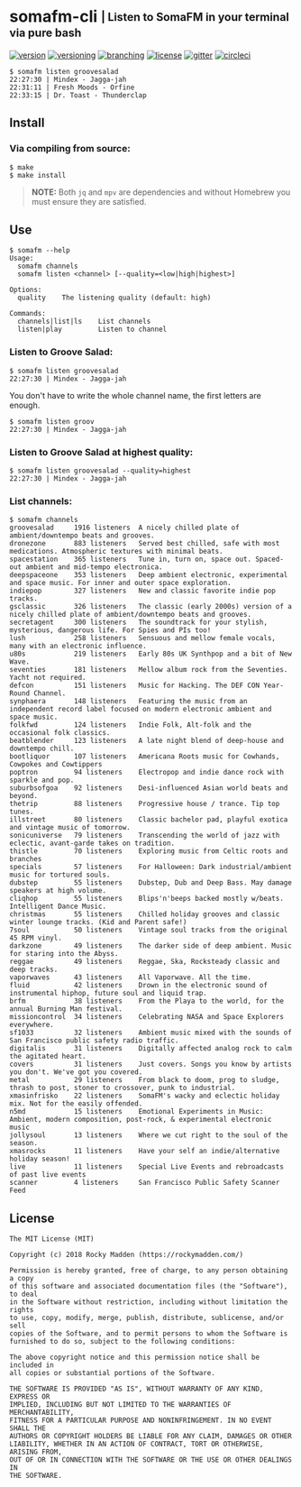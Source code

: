 # somafm-cli <sub><sup>| Listen to SomaFM in your terminal via pure bash</sup></sub>
[![version](http://img.shields.io/badge/version-0.3.1-blue.svg)](https://github.com/rockymadden/somafm-cli/releases)
[![versioning](http://img.shields.io/badge/versioning-semver-blue.svg)](http://semver.org/)
[![branching](http://img.shields.io/badge/branching-github%20flow-blue.svg)](https://guides.github.com/introduction/flow/)
[![license](http://img.shields.io/badge/license-mit-blue.svg)](https://opensource.org/licenses/MIT)
[![gitter](https://img.shields.io/gitter/room/nwjs/nw.js.svg)](https://gitter.im/rockymadden/somafm-cli)
[![circleci](https://circleci.com/gh/rockymadden/somafm-cli.svg?style=shield)](https://circleci.com/gh/rockymadden/somafm-cli)

```console
$ somafm listen groovesalad
22:27:30 | Mindex - Jagga-jah
22:31:11 | Fresh Moods - Orfine
22:33:15 | Dr. Toast - Thunderclap
```

## Install

### Via compiling from source:
```console
$ make
$ make install
```
> __NOTE:__ Both `jq` and `mpv` are dependencies and without Homebrew you must ensure they are satisfied.

## Use
```console
$ somafm --help
Usage:
  somafm channels
  somafm listen <channel> [--quality=<low|high|highest>]

Options:
  quality    The listening quality (default: high)

Commands:
  channels|list|ls    List channels
  listen|play         Listen to channel
```

### Listen to Groove Salad:
```console
$ somafm listen groovesalad
22:27:30 | Mindex - Jagga-jah
```

You don't have to write the whole channel name, the first letters are enough.

```console
$ somafm listen groov
22:27:30 | Mindex - Jagga-jah
```

### Listen to Groove Salad at highest quality:
```console
$ somafm listen groovesalad --quality=highest
22:27:30 | Mindex - Jagga-jah
```

### List channels:
```console
$ somafm channels
groovesalad     1916 listeners  A nicely chilled plate of ambient/downtempo beats and grooves.
dronezone       883 listeners   Served best chilled, safe with most medications. Atmospheric textures with minimal beats.
spacestation    365 listeners   Tune in, turn on, space out. Spaced-out ambient and mid-tempo electronica.
deepspaceone    353 listeners   Deep ambient electronic, experimental and space music. For inner and outer space exploration.
indiepop        327 listeners   New and classic favorite indie pop tracks.
gsclassic       326 listeners   The classic (early 2000s) version of a nicely chilled plate of ambient/downtempo beats and grooves.
secretagent     300 listeners   The soundtrack for your stylish, mysterious, dangerous life. For Spies and PIs too!
lush            258 listeners   Sensuous and mellow female vocals, many with an electronic influence.
u80s            219 listeners   Early 80s UK Synthpop and a bit of New Wave.
seventies       181 listeners   Mellow album rock from the Seventies. Yacht not required.
defcon          151 listeners   Music for Hacking. The DEF CON Year-Round Channel.
synphaera       148 listeners   Featuring the music from an independent record label focused on modern electronic ambient and space music.
folkfwd         124 listeners   Indie Folk, Alt-folk and the occasional folk classics.
beatblender     123 listeners   A late night blend of deep-house and downtempo chill.
bootliquor      107 listeners   Americana Roots music for Cowhands, Cowpokes and Cowtippers
poptron         94 listeners    Electropop and indie dance rock with sparkle and pop.
suburbsofgoa    92 listeners    Desi-influenced Asian world beats and beyond.
thetrip         88 listeners    Progressive house / trance. Tip top tunes.
illstreet       80 listeners    Classic bachelor pad, playful exotica and vintage music of tomorrow.
sonicuniverse   79 listeners    Transcending the world of jazz with eclectic, avant-garde takes on tradition.
thistle         70 listeners    Exploring music from Celtic roots and branches
specials        57 listeners    For Halloween: Dark industrial/ambient music for tortured souls.
dubstep         55 listeners    Dubstep, Dub and Deep Bass. May damage speakers at high volume.
cliqhop         55 listeners    Blips'n'beeps backed mostly w/beats. Intelligent Dance Music.
christmas       55 listeners    Chilled holiday grooves and classic winter lounge tracks. (Kid and Parent safe!)
7soul           50 listeners    Vintage soul tracks from the original 45 RPM vinyl.
darkzone        49 listeners    The darker side of deep ambient. Music for staring into the Abyss.
reggae          49 listeners    Reggae, Ska, Rocksteady classic and deep tracks.
vaporwaves      43 listeners    All Vaporwave. All the time.
fluid           42 listeners    Drown in the electronic sound of instrumental hiphop, future soul and liquid trap.
brfm            38 listeners    From the Playa to the world, for the annual Burning Man festival.
missioncontrol  34 listeners    Celebrating NASA and Space Explorers everywhere.
sf1033          32 listeners    Ambient music mixed with the sounds of San Francisco public safety radio traffic.
digitalis       31 listeners    Digitally affected analog rock to calm the agitated heart.
covers          31 listeners    Just covers. Songs you know by artists you don't. We've got you covered.
metal           29 listeners    From black to doom, prog to sludge, thrash to post, stoner to crossover, punk to industrial.
xmasinfrisko    22 listeners    SomaFM's wacky and eclectic holiday mix. Not for the easily offended.
n5md            15 listeners    Emotional Experiments in Music: Ambient, modern composition, post-rock, & experimental electronic music
jollysoul       13 listeners    Where we cut right to the soul of the season.
xmasrocks       11 listeners    Have your self an indie/alternative holiday season!
live            11 listeners    Special Live Events and rebroadcasts of past live events
scanner         4 listeners     San Francisco Public Safety Scanner Feed
```

## License
```
The MIT License (MIT)

Copyright (c) 2018 Rocky Madden (https://rockymadden.com/)

Permission is hereby granted, free of charge, to any person obtaining a copy
of this software and associated documentation files (the "Software"), to deal
in the Software without restriction, including without limitation the rights
to use, copy, modify, merge, publish, distribute, sublicense, and/or sell
copies of the Software, and to permit persons to whom the Software is
furnished to do so, subject to the following conditions:

The above copyright notice and this permission notice shall be included in
all copies or substantial portions of the Software.

THE SOFTWARE IS PROVIDED "AS IS", WITHOUT WARRANTY OF ANY KIND, EXPRESS OR
IMPLIED, INCLUDING BUT NOT LIMITED TO THE WARRANTIES OF MERCHANTABILITY,
FITNESS FOR A PARTICULAR PURPOSE AND NONINFRINGEMENT. IN NO EVENT SHALL THE
AUTHORS OR COPYRIGHT HOLDERS BE LIABLE FOR ANY CLAIM, DAMAGES OR OTHER
LIABILITY, WHETHER IN AN ACTION OF CONTRACT, TORT OR OTHERWISE, ARISING FROM,
OUT OF OR IN CONNECTION WITH THE SOFTWARE OR THE USE OR OTHER DEALINGS IN
THE SOFTWARE.
```
